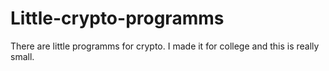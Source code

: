 # Little-crypto-programms
There are little programms for crypto. I made it for college and this is really small.
